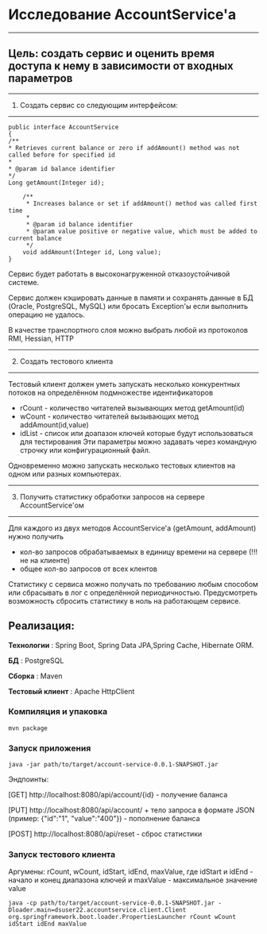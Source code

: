 # Исследование AccountService'а

------------------------------------------------------------------------------------------------------
Цель: создать сервис и оценить время доступа к нему в зависимости от входных параметров
------------------------------------------------------------------------------------------------------

------------------------------------------------------------------------------------------------------
1. Создать сервис со следующим интерфейсом:
------------------------------------------------------------------------------------------------------
```
public interface AccountService
{
/**
* Retrieves current balance or zero if addAmount() method was not called before for specified id
*
* @param id balance identifier
*/
Long getAmount(Integer id);

    /**
     * Increases balance or set if addAmount() method was called first time
     *
     * @param id balance identifier
     * @param value positive or negative value, which must be added to current balance
     */
    void addAmount(Integer id, Long value);
}
```

Сервис будет работать в высоконагруженной отказоустойчивой системе.

Сервис должен кэшировать данные в памяти и сохранять данные в БД (Oracle, PostgreSQL, MySQL)
или бросать Exception'ы если выполнить операцию не удалось.

В качестве транспортного слоя можно выбрать любой из протоколов RMI, Hessian, HTTP

------------------------------------------------------------------------------------------------------
2. Создать тестового клиента
------------------------------------------------------------------------------------------------------
Тестовый клиент должен уметь запускать несколько конкурентных потоков на определённом подмножестве идентификаторов
- rCount - количество читателей вызывающих метод getAmount(id)
- wCount - количество читателей вызывающих метод addAmount(id,value)
- idList - список или доапазон ключей которые будут использоваться для тестирования
  Эти параметры можно задавать через командную строчку или конфигурационный файл.

Одновременно можно запускать несколько тестовых клиентов на одном или разных компьютерах.

------------------------------------------------------------------------------------------------------
3. Получить статистику обработки запросов на сервере AccountService'ом
------------------------------------------------------------------------------------------------------
Для каждого из двух методов AccountService'а (getAmount, addAmount) нужно получить
- кол-во запросов обрабатываемых в единицу времени на сервере (!!! не на клиенте)
- общее кол-во запросов от всех клентов

Статистику с сервиса можно получать по требованию любым способом
или сбрасывать в лог с определённой периодичностью.
Предусмотреть возможность сбросить статистику в ноль на работающем сервисе.

## Реализация:

**Технологии** : Spring Boot, Spring Data JPA,Spring Cache, Hibernate ORM.

**БД** : PostgreSQL

**Сборка** : Maven

**Тестовый клиент** : Apache HttpClient

<h3> Компиляция и упаковка</h3>

```
mvn package
```

<h3> Запуск приложения </h3>

```
java -jar path/to/target/account-service-0.0.1-SNAPSHOT.jar
```

Эндпоинты:

[GET] http://localhost:8080/api/account/{id} - получение баланса

[PUT] http://localhost:8080/api/account/ + тело запроса в формате JSON (пример: {"id":"1", "value":"400"}) - пополнение баланса

[POST] http://localhost:8080/api/reset - сброс статистики


<h3> Запуск тестового клиента </h3>

Аргумены: rCount, wCount, idStart, idEnd, maxValue, где idStart и idEnd - начало и конец диапазона ключей и maxValue - максимальное значение value

```
java -сp path/to/target/account-service-0.0.1-SNAPSHOT.jar -Dloader.main=dsuser22.accountservice.client.Client org.springframework.boot.loader.PropertiesLauncher rCount wCount idStart idEnd maxValue

```
